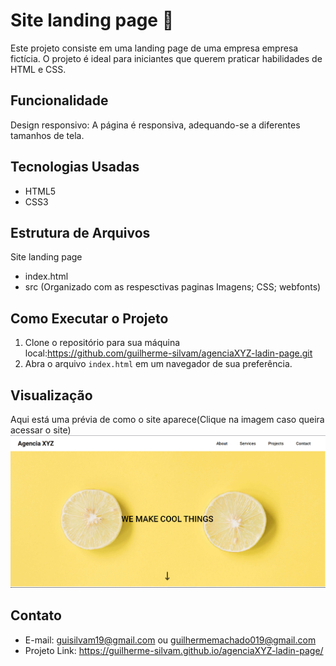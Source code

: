 # Site landing page 🍋
Este projeto consiste em uma landing page de uma empresa empresa fictícia. O projeto é ideal para iniciantes que querem  praticar habilidades de HTML e CSS.

## Funcionalidade
Design responsivo: A página é responsiva, adequando-se a diferentes tamanhos de tela.


## Tecnologias Usadas

- HTML5
- CSS3


## Estrutura de Arquivos

Site landing page
- index.html
- src (Organizado com as respesctivas paginas Imagens; CSS; webfonts)

## Como Executar o Projeto

1. Clone o repositório para sua máquina local:https://github.com/guilherme-silvam/agenciaXYZ-ladin-page.git
2. Abra o arquivo `index.html` em um navegador de sua preferência.

## Visualização

Aqui está uma prévia de como o site aparece(Clique na imagem caso queira acessar o site)
[<img src="./src/images/tela.png">](https://guilherme-silvam.github.io/agenciaXYZ-ladin-page/)

## Contato

- E-mail: guisilvam19@gmail.com ou  guilhermemachado019@gmail.com
- Projeto Link: https://guilherme-silvam.github.io/agenciaXYZ-ladin-page/
